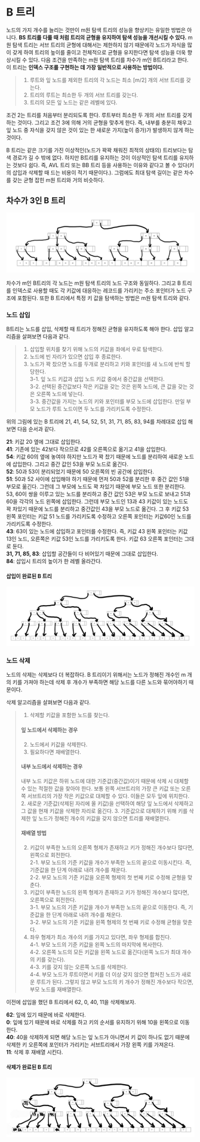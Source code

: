 # B 트리

노드의 가지 개수를 늘리는 것만이 m원 탐색 트리의 성능을 향상키는 유일한 방법은 아니다. **BS 트리를 다룰 때 처럼 트리의 균형을 유지하여 탐색 성능을 개선시킬 수 있다.** m원 탐색 트리는 서브 트리의 균형에 대해서는 제한하지 않기 때문에각 노드가 자식을 많이 갖게 하여 트리의 높이를 줄이고 전체적으로 균형을 유지한다면 탐색 성능을 더욱 향상시킬 수 있다. 다음 조건을 만족하는 m원 탐색 트리를 차수가 m인 B트리라고 한다. 이 트리는 **인덱스 구조를 구현하는 데 가장 일반적으로 사용하는 방법이다.**

> 1. 루트와 잎 노드를 제외한 트리의 각 노드는 최소 [m/2] 개의 서브 트리를 갖는다.
> 2. 트리의 루트는 최소한 두 개의 서브 트리를 갖는다.
> 3. 트리의 모든 잎 노드는 같은 레벨에 있다.

조건 2는 트리를 처음부터 분리되도록 한다. 루트부터 최소한 두 개의 서브 트리를 갖게하는 것이다. 그리고 조건 3에 의해 거의 균형을 맞추게 한다. 즉, 내부를 충분히 채우고 잎 노드 중 자식을 갖지 않은 것이 있는 한 새로운 가지(높이 증가)가 발생하지 않게 하는 것이다.

B 트리는 같은 크기를 가진 이상적인(노드가 꽉꽉 채워진 최적의 상태의) 트리보다는 탐색 경로가 길 수 밖에 없다. 하지만 B트리를 유지하는 것이 이상적인 탐색 트리를 유지하는 것보다 쉽다. 즉, AVL 트리 또는 BB 트리 등을 사용하는 이유와 같다고 볼 수 있다(키의 삽입과 삭제할 때 드는 비용이 적기 때문이다.). 그럼에도 최대 탐색 길이는 같은 차수를 갖는 균형 잡힌 m원 트리와 거의 비슷하다.

## 차수가 3인 B 트리

![01](images/01.jpg)

차수가 m인 B트리의 각 노드는 m원 탐색 트리의 노드 구조와 동일하다. 그리고 B 트리를 인덱스로 사용할 때도 각 키값에 대응하는 레코드를 가리키는 주소 포인터가 노드 구조에 포함된다. 또한 B 트리에서 특정 키 값을 탐색하는 방법은 m원 탐색 트리와 같다.

### 노드 삽입

 B트리는 노드를 삽입, 삭제할 때 트리가 정해진 균형을 유지하도록 해야 한다. 삽입 알고리즘을 살펴보면 다음과 같다.

 > 1. 삽입할 위치를 찾기 위해 노드의 키값을 좌에서 우로 탐색한다.
 > 2. 노드에 빈 자리가 있으면 삽입 후 종료한다.
 > 3. 노드가 꽉 찼으면 노드를 두개로 분리하고 키와 포인터를 새 노드에 반씩 할당한다.  
 > 3-1. 잎 노드 키값과 삽입 노드 키값 중에서 중간값을 선택한다.  
 > 3-2. 선택된 중간값보다 작은 키값을 갖는 것은 왼쪽 노드에, 큰 값을 갖는 것은 오른쪽 노드에 넣는다.  
 > 3-3. 중간값을 가지는 노드의 키와 포인터를 부모 노드에 삽입한다. 만일 부모 노드가 루트 노드이면 두 노드를 가리키도록 수정한다.

위의 그림에 있는 B 트리에 21, 41, 54, 52, 51, 31, 71, 85, 83, 94를 차례대로 삽입 해보면 다음 순서과 같다.

**21**: 키값 20 옆에 그대로 삽입한다.  
**41**: 기존에 있는 42보다 작으므로 42를 오른쪽으로 옮기고 41을 삽입한다.  
**54**: 키값 60의 옆에 놓여야 하지만 노드가 꽉 찼기 때문에 노드를 분리하여 새로운 노드에 삽입한다. 그리고 중간 값인 53을 부모 노드로 옮긴다.  
**52**: 50과 53이 분리되었기 때문에 50 오른쪽의 빈 공간에 삽입한다.  
**51**: 50과 52 사이에 삽입해야 하기 때문에 먼저 50과 52를 분리한 후 중간 값인 51을 부모로 옮긴다. 그런데 그 부모에 노드도 꽉 차있기 때문에 부모 노드 또한 분리한다. 53, 60이 쌍을 이루고 있는 노드를 분리하고 중간 값인 53은 부모 노드로 보내고 51과 60을 각각의 노드 왼쪽에 삽입한다. 그런데 부모 노드인 13과 43 키값이 있는 노드도 꽉 차있기 때문에 노드를 분리하고 중간값인 43을 부모 노드로 옮긴다. 그 후 키값 53 왼쪽 포인터는 키값 51 노드를 가리키도록 수정하고 오른쪽 포인터는 키값60인 노드를 가리키도록 수정한다.  
**43**: 63이 있는 노드에 삽입하고 포인터를 수정한다. 즉, 키값 43 왼쪽 포인터는 키값 13인 노드, 오른쪽은 키값 53인 노드를 가리키도록 한다. 키값 63 오른쪽 포인터는 그대로 둔다.  
**31, 71, 85, 83**: 삽입할 공간들이 다 비어있기 때문에 그대로 삽입한다.  
**84**: 삽입시 트리의 높이가 한 레벨 올라간다.

#### 삽입이 완료된 B 트리
![02](images/02.jpg)

### 노드 삭제

노드의 삭제는 삭제보다 더 복잡하다. B 트리이기 위해서는 노드가 정해진 개수인 m 개의 키를 가져야 하는데 삭제 후 개수가 부족하면 해당 노드를 다른 노드와 묶어야하기 때문이다.

삭제 알고리즘을 살펴보면 다음과 같다.

> 1. 삭제할 키값을 포함한 노드를 찾는다.
> #### 잎 노드에서 삭제하는 경우
> 2. 노드에서 키값을 삭제한다.
> 3. 필요하다면 재배열한다.
>
> #### 내부 노드에서 삭제하는 경우
> 내부 노드 키값은 하위 노드에 대한 기준값(중간값)이기 때문에 삭제 시 대체할 수 있는 적절한 값을 찾아야 한다. 보통 왼쪽 서브트리의 가장 큰 키값 또는 오른쪽 서브트리의 가장 작은 키값으로 대체할 수 있다. 이들은 모두 잎에 위치한다.
> 2. 새로운 기준값(삭제된 자리에 올 키값)을 선택하여 해당 잎 노드에서 삭제하고 그 값을 현재 키값을 삭제한 자리로 옮긴다.
> 3. 기준값으로 대체하기 위해 키를 삭제한 잎 노드가 정해진 개수의 키값을 갖지 않으면 트리를 재배열한다.  
> #### 재배열 방법
> 2. 키값이 부족한 노드의 오른쪽 형제가 존재하고 키가 정해진 개수보다 많다면, 왼쪽으로 회전한다.  
> 2-1. 부모 노드의 기준 키값을 개수가 부족한 노드의 끝으로 이동시킨다. 즉, 기준값을 한 단계 아래로 내려 개수를 채운다.  
> 2-2. 부모 노드의 기준 키값을 오른쪽 형제의 첫 번째 키로 수정해 균형을 맞춘다.
> 3. 키값이 부족한 노드의 왼쪽 형제가 존재하고 키가 정해진 개수보다 많다면, 오른쪽으로 회전한다.  
> 3-1. 부모 노드의 기준 키값을 개수가 부족한 노드의 끝으로 이동한다. 즉, 기준값을 한 단계 아래로 내려 개수를 채운다.  
> 3-2. 부모 노드의 기준 키값을 왼쪽 형제의 첫 번째 키로 수정해 균형을 맞춘다.
> 4. 좌우 형제가 최소 개수의 키를 가지고 있다면, 좌우 형제를 합친다.  
> 4-1. 부모 노드의 기준 키값을 왼쪽 노드의 마지막에 복사한다.  
> 4-2. 오른쪽 노드의 모든 키값을 왼쪽 노드로 옮긴다(왼쪽 노드가 최대 개수의 키를 갖는다).  
> 4-3. 키를 갖지 않는 오른쪽 노드를 삭제한다.  
> 4-4. 부모 노드가 루트이면서 키를 더 이상 갖지 않으면 합쳐진 노드가 새로운 루트가 된다. 그렇지 않고 부모 노드의 키 개수가 정해진 개수보다 작으면, 부모 노드를 재배열한다.

이전에 삽입을 했던 B 트리에서 62, 0, 40, 11을 삭제해보자.

**62**: 잎에 있기 때문에 바로 삭제한다.  
**0**: 잎에 있기 때문에 바로 삭제를 하고 키의 순서를 유지하기 위해 10을 왼쪽으로 이동한다.  
**40**: 40을 삭제하게 되면 해당 노드는 잎 노드가 아니면서 키 값이 하나도 없기 때문에 삭제한 키 오른쪽에 포인터가 가리키는 서브트리에서 가장 왼쪽 키를 가져온다.  
**11**: 삭제 후 재배열 시킨다.

#### 삭제가 완료된 B 트리

![03](images/03.jpg)
